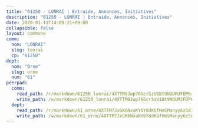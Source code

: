 ```yaml
---
title: "61250 - LONRAI | Entraide, Annonces, Initiatives"
description: "61250 - LONRAI | Entraide, Annonces, Initiatives"
date: 2020-01-11T14:09:21+09:00
collapsible: false
layout: commune
comm:
  nom: "LONRAI"
  slug: lonrai
  cp: "61250"
dept:
  nom: "Orne"
  slug: orne
  num: "61"
peerpad:
  comm:
    read_path: /r/markdown/61250_lonrai/4XTTM9Jwp76GcrSzU1Bt9NQUMJFDP6rpKvbt7kckLyntBLkUo
    write_path: /w/markdown/61250_lonrai/4XTTM9Jwp76GcrSzU1Bt9NQUMJFDP6rpKvbt7kckLyntBLkUo-K3TgUkQZhi7zPkvCyKYa8uRTWWDWiYCX3nBDWeYb8QXiRMFrpuQQjZawm9MNf3gbrZ4AMvFBAqZi4BTrMdZ6QGvHETRQHCd4PS4onARdpEPao3BVSPVPX12HvUDRcL6xaU79suVR
  dept:
    read_path: /r/markdown/61_orne/4XTTM7JxGK6NxaKY6Y8dKGfHmSManyy6z5d78TaTcUn3zJjy6
    write_path: /w/markdown/61_orne/4XTTM7JxGK6NxaKY6Y8dKGfHmSManyy6z5d78TaTcUn3zJjy6-K3TgUN9f9h2Fmk7w15QXNPtmJYWWDYEB4sLb6BW46ErzRh2NG4TmnnXd3GJfJ3dVSNBE8WudjKbLAy4CD2mQTtYeoUAUzvKztzGsCxcQ4ezpe7WGMgkNubsBkL3vV47Zushr5DqN
---
```


